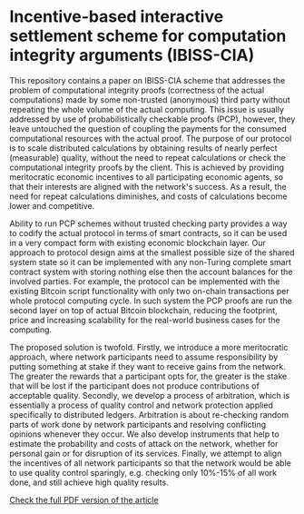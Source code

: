 Incentive-based interactive settlement scheme for computation integrity arguments (IBISS-CIA)
===

This repository contains a paper on IBISS-CIA scheme that addresses the problem of computational integrity proofs (correctness of the actual computations) made by some non-trusted (anonymous) third party without repeating the whole volume of the actual computing. This issue is usually addressed by use of probabilistically checkable proofs (PCP), however, they leave untouched the question of coupling the payments for the consumed computational resources with the actual proof. The purpose of our protocol is to scale distributed calculations by obtaining results of nearly perfect (measurable) quality, without the need to repeat calculations or check the computational integrity proofs by the client. This is achieved by providing meritocratic economic incentives to all participating economic agents, so that their interests are aligned with the network's success. As a result, the need for repeat calculations diminishes, and costs of calculations become lower and competitive.

Ability to run PCP schemes without trusted checking party provides a way to codify the actual protocol in terms of smart contracts, so it can be used in a very compact form with existing economic blockchain layer. Our approach to protocol design aims at the smallest possible size of the shared system state so it can be implemented with any non-Turing complete smart contract system with storing nothing else then the account balances for the involved parties. For example, the protocol can be implemented with the existing Bitcoin script functionality with only two on-chain transactions per whole protocol computing cycle. In such system the PCP proofs are run the second layer on top of actual Bitcoin blockchain, reducing the footprint, price and increasing scalability for the real-world business cases for the computing. 

The proposed solution is twofold. Firstly, we introduce a more meritocratic approach, where network participants need to assume responsibility by putting something at stake if they want to receive gains from the network. The greater the rewards that a participant opts for, the greater is the stake that will be lost if the participant does not produce contributions of acceptable quality. Secondly, we develop a process of arbitration, which is essentially a process of quality control and network protection applied specifically to distributed ledgers. Arbitration is about re-checking random parts of work done by network participants and resolving conflicting opinions whenever they occur. We also develop instruments that help to estimate the probability and costs of attack on the network, whether for personal gain or for disruption of its services. Finally, we attempt to align the incentives of all network participants so that the network would be able to use quality control sparingly, e.g. checking only 10\%-15\% of all work done, and still achieve high quality results.

[Check the full PDF version of the article](./ibiss-spec.pdf)